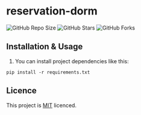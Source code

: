 # reservation-dorm
![GitHub Repo Size](https://img.shields.io/github/repo-size/Mhadi-1382/reservation-dorm)
![GitHub Stars](https://img.shields.io/github/stars/Mhadi-1382/reservation-dorm)
![GitHub Forks](https://img.shields.io/github/forks/Mhadi-1382/reservation-dorm)

## Installation & Usage
1. You can install project dependencies like this:
```
pip install -r requirements.txt
```

## Licence
This project is <a href="https://github.com/Mhadi-1382/ticki/blob/main/LICENSE">MIT<a/> licenced.
